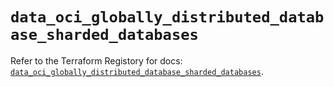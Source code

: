 # `data_oci_globally_distributed_database_sharded_databases`

Refer to the Terraform Registory for docs: [`data_oci_globally_distributed_database_sharded_databases`](https://registry.terraform.io/providers/oracle/oci/6.18.0/docs/data-sources/globally_distributed_database_sharded_databases).
